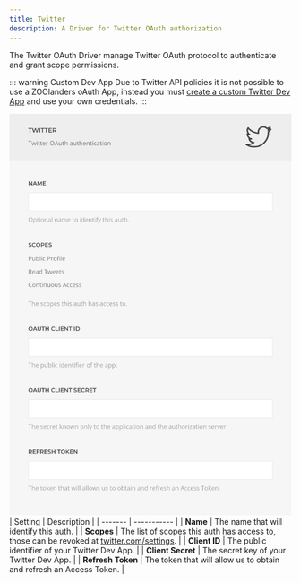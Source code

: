 ```yaml
---
title: Twitter
description: A Driver for Twitter OAuth authorization
---
```


<!--@include: ./_partials/intro.md-->

The Twitter OAuth Driver manage Twitter OAuth protocol to authenticate and grant scope permissions.

::: warning Custom Dev App
Due to Twitter API policies it is not possible to use a ZOOlanders oAuth App, instead you must [create a custom Twitter Dev App](/guides/custom-twitter-dev-app) and use your own credentials.
:::

![Twitter OAuth Driver](./assets/driver/twitter-oauth.webp)
| Setting | Description |
| ------- | ----------- |
| **Name** | The name that will identify this auth. |
| **Scopes** | The list of scopes this auth has access to, those can be revoked at [twitter.com/settings](https://twitter.com/settings/apps_and_sessions). |
| **Client ID** | The public identifier of your Twitter Dev App. |
| **Client Secret** | The secret key of your Twitter Dev App. |
| **Refresh Token** | The token that will allow us to obtain and refresh an Access Token. |
